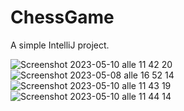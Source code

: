 # ChessGame
A simple IntelliJ project.

![Screenshot 2023-05-10 alle 11 42 20](https://github.com/leonardonels/ChessGame/assets/81677769/07855000-0d8e-4f98-8861-8e1114c43e32)
![Screenshot 2023-05-08 alle 16 52 14](https://github.com/leonardonels/ChessGame/assets/81677769/19d4a98d-c152-4db3-ad6a-21c59eba3504)
![Screenshot 2023-05-10 alle 11 43 19](https://github.com/leonardonels/ChessGame/assets/81677769/8c11aab9-d610-4f1a-9714-81b55b098e0d)
![Screenshot 2023-05-10 alle 11 44 14](https://github.com/leonardonels/ChessGame/assets/81677769/0d581495-dd6b-4dc7-bc81-7575bd902c0d)
